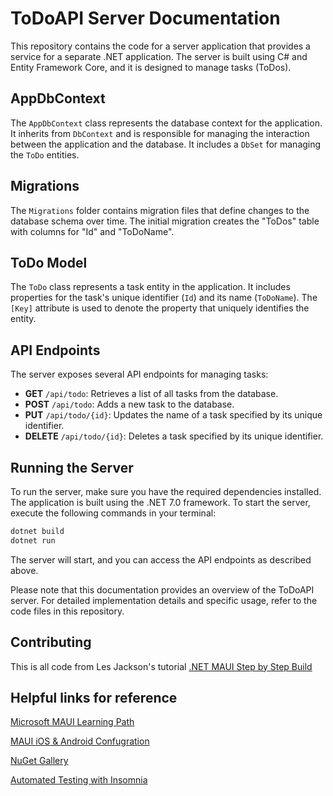 # ToDoAPI Server Documentation

This repository contains the code for a server application that provides a service for a separate .NET application. The server is built using C# and Entity Framework Core, and it is designed to manage tasks (ToDos).

## AppDbContext

The `AppDbContext` class represents the database context for the application. It inherits from `DbContext` and is responsible for managing the interaction between the application and the database. It includes a `DbSet` for managing the `ToDo` entities.

## Migrations

The `Migrations` folder contains migration files that define changes to the database schema over time. The initial migration creates the "ToDos" table with columns for "Id" and "ToDoName".

## ToDo Model

The `ToDo` class represents a task entity in the application. It includes properties for the task's unique identifier (`Id`) and its name (`ToDoName`). The `[Key]` attribute is used to denote the property that uniquely identifies the entity.

## API Endpoints

The server exposes several API endpoints for managing tasks:

- **GET** `/api/todo`: Retrieves a list of all tasks from the database.
- **POST** `/api/todo`: Adds a new task to the database.
- **PUT** `/api/todo/{id}`: Updates the name of a task specified by its unique identifier.
- **DELETE** `/api/todo/{id}`: Deletes a task specified by its unique identifier.

## Running the Server

To run the server, make sure you have the required dependencies installed. The application is built using the .NET 7.0 framework. To start the server, execute the following commands in your terminal:

```bash
dotnet build
dotnet run
```
The server will start, and you can access the API endpoints as described above.

Please note that this documentation provides an overview of the ToDoAPI server. For detailed implementation details and specific usage, refer to the code files in this repository.

## Contributing

This is all code from Les Jackson's tutorial [.NET MAUI Step by Step Build](https://www.youtube.com/watch?v=LrZwd-f0M4I)

## Helpful links for reference
[Microsoft MAUI Learning Path](https://learn.microsoft.com/en-us/training/paths/build-apps-with-dotnet-maui/)

[MAUI iOS & Android Confugration](https://learn.microsoft.com/en-us/dotnet/maui/data-cloud/local-web-services)

[NuGet Gallery](https://www.nuget.org/)

[Automated Testing with Insomnia](https://insomnia.rest/product/automated-testing)



